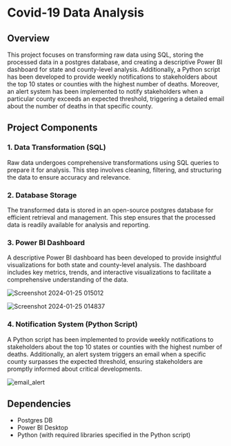 # Covid-19 Data Analysis

## Overview
This project focuses on transforming raw data using SQL, storing the processed data in a postgres database, and creating a descriptive Power BI dashboard for state and county-level analysis. Additionally, a Python script has been developed to provide weekly notifications to stakeholders about the top 10 states or counties with the highest number of deaths. Moreover, an alert system has been implemented to notify stakeholders when a particular county exceeds an expected threshold, triggering a detailed email about the number of deaths in that specific county.

## Project Components

### 1. Data Transformation (SQL)
Raw data undergoes comprehensive transformations using SQL queries to prepare it for analysis. This step involves cleaning, filtering, and structuring the data to ensure accuracy and relevance.

### 2. Database Storage
The transformed data is stored in an open-source postgres database for efficient retrieval and management. This step ensures that the processed data is readily available for analysis and reporting.

### 3. Power BI Dashboard
A descriptive Power BI dashboard has been developed to provide insightful visualizations for both state and county-level analysis. The dashboard includes key metrics, trends, and interactive visualizations to facilitate a comprehensive understanding of the data.

![Screenshot 2024-01-25 015012](https://github.com/vedant077/Covid-19-Analysis/assets/58139698/c87e406e-ca2b-4b08-941d-38494c325a78)

![Screenshot 2024-01-25 014837](https://github.com/vedant077/Covid-19-Analysis/assets/58139698/f38e5d51-fe1b-49f9-a708-d883768f78c5)

### 4. Notification System (Python Script)
A Python script has been implemented to provide weekly notifications to stakeholders about the top 10 states or counties with the highest number of deaths. Additionally, an alert system triggers an email when a specific county surpasses the expected threshold, ensuring stakeholders are promptly informed about critical developments.

![email_alert](https://github.com/vedant077/Covid-19-Analysis/assets/58139698/7d6f1f0b-d1cf-44f6-b995-4a1af518d558)

## Dependencies
- Postgres DB 
- Power BI Desktop
- Python (with required libraries specified in the Python script)

